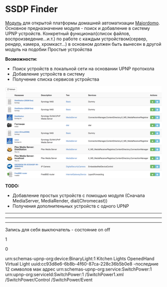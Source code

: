 

# SSDP Finder

[Модуль](https://majordomo.smartliving.ru/forum/viewtopic.php?f=5&t=2756) для открытой платформы домашней автоматизации [Majordomo](majordomo.smartliving.ru).
Основное предназначение модуля - поиск и добавление в систему UPNP устройств. Конкретный функционал(список файлов, воспроизведение...и.т.) по работе с каждым устройством(сервер, рендер, камера, хромкаст...) в основном должен быть вынесен в другой модуль на подобии Простые устройства




**Возможности:**

 - Поиск устройств в локальной сети на основании UPNP протокола
 - Добавление устройств в систему
 - Получение списка сервисов устройства
 
 
 ![ScreenShot](/screen.png)


**TODO:**

 - Добавление простых устройств с помощью модуля (Сначала MediaServer, MediaRender, dial(Chromecast))
 - Получения дополнитеньных устройств с одного UPNP 


----------


----------


----------


Запись для себя
выключатель - состояние on off

<?xml version="1.0" encoding="utf-8"?>

<root xmlns="urn:schemas-upnp-org:device-1-0">

<specVersion>

<major>1</major>

<minor>0</minor>

</specVersion>



<device>

<deviceType>urn:schemas-upnp-org:device:BinaryLight:1</deviceType>
<friendlyName>Kitchen Lights</friendlyName>
<manufacturer>OpenedHand</manufacturer>
<modelName>Virtual Light</modelName>
<UDN>uuid:cc93d8e6-6b8b-4f60-87ca-228c36b5b0e8</UDN> -последние 12 символов мак адрес
<serviceList>
<service>
<serviceType>urn:schemas-upnp-org:service:SwitchPower:1</serviceType>
<serviceId>urn:upnp-org:serviceId:SwitchPower:1</serviceId>
<SCPDURL>/SwitchPower1.xml</SCPDURL>
<controlURL>/SwitchPower/Control</controlURL>
<eventSubURL>/SwitchPower/Event</eventSubURL>
</service>
</serviceList>
</device>
</root>
